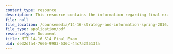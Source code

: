 ```yaml
---
content_type: resource
description: This resource contains the information regarding final exam.
file: null
file_location: /coursemedia/14-16-strategy-and-information-spring-2016/de32dfa476669983536c44c7a2f513fa_MIT14_16S16_Final_Exam.pdf
file_type: application/pdf
resourcetype: Document
title: MIT 14.16 S14 Final Exam
uid: de32dfa4-7666-9983-536c-44c7a2f513fa
---
```

